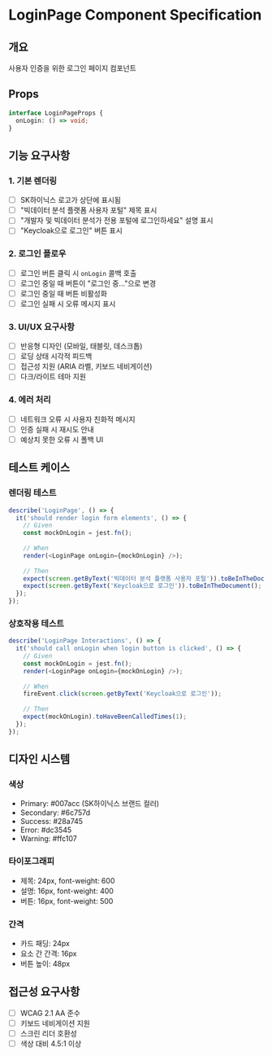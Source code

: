 # LoginPage Component Specification

## 개요
사용자 인증을 위한 로그인 페이지 컴포넌트

## Props
```typescript
interface LoginPageProps {
  onLogin: () => void;
}
```

## 기능 요구사항

### 1. 기본 렌더링
- [ ] SK하이닉스 로고가 상단에 표시됨
- [ ] "빅데이터 분석 플랫폼 사용자 포털" 제목 표시
- [ ] "개발자 및 빅데이터 분석가 전용 포털에 로그인하세요" 설명 표시
- [ ] "Keycloak으로 로그인" 버튼 표시

### 2. 로그인 플로우
- [ ] 로그인 버튼 클릭 시 `onLogin` 콜백 호출
- [ ] 로그인 중일 때 버튼이 "로그인 중..."으로 변경
- [ ] 로그인 중일 때 버튼 비활성화
- [ ] 로그인 실패 시 오류 메시지 표시

### 3. UI/UX 요구사항
- [ ] 반응형 디자인 (모바일, 태블릿, 데스크톱)
- [ ] 로딩 상태 시각적 피드백
- [ ] 접근성 지원 (ARIA 라벨, 키보드 네비게이션)
- [ ] 다크/라이트 테마 지원

### 4. 에러 처리
- [ ] 네트워크 오류 시 사용자 친화적 메시지
- [ ] 인증 실패 시 재시도 안내
- [ ] 예상치 못한 오류 시 폴백 UI

## 테스트 케이스

### 렌더링 테스트
```typescript
describe('LoginPage', () => {
  it('should render login form elements', () => {
    // Given
    const mockOnLogin = jest.fn();
    
    // When
    render(<LoginPage onLogin={mockOnLogin} />);
    
    // Then
    expect(screen.getByText('빅데이터 분석 플랫폼 사용자 포털')).toBeInTheDocument();
    expect(screen.getByText('Keycloak으로 로그인')).toBeInTheDocument();
  });
});
```

### 상호작용 테스트
```typescript
describe('LoginPage Interactions', () => {
  it('should call onLogin when login button is clicked', () => {
    // Given
    const mockOnLogin = jest.fn();
    render(<LoginPage onLogin={mockOnLogin} />);
    
    // When
    fireEvent.click(screen.getByText('Keycloak으로 로그인'));
    
    // Then
    expect(mockOnLogin).toHaveBeenCalledTimes(1);
  });
});
```

## 디자인 시스템

### 색상
- Primary: #007acc (SK하이닉스 브랜드 컬러)
- Secondary: #6c757d
- Success: #28a745
- Error: #dc3545
- Warning: #ffc107

### 타이포그래피
- 제목: 24px, font-weight: 600
- 설명: 16px, font-weight: 400
- 버튼: 16px, font-weight: 500

### 간격
- 카드 패딩: 24px
- 요소 간 간격: 16px
- 버튼 높이: 48px

## 접근성 요구사항
- [ ] WCAG 2.1 AA 준수
- [ ] 키보드 네비게이션 지원
- [ ] 스크린 리더 호환성
- [ ] 색상 대비 4.5:1 이상
